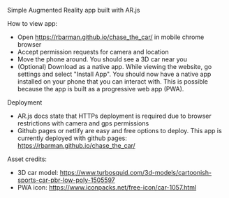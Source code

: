 
Simple Augmented Reality app built with AR.js

How to view app:
- Open https://rbarman.github.io/chase_the_car/ in mobile chrome browser
- Accept permission requests for camera and location
- Move the phone around. You should see a 3D car near you
- (Optional) Download as a native app. While viewing the website, go settings and select "Install App". You should now have a native app installed on your phone that you can interact with. This is possible because the app is built as a progressive web app (PWA).

Deployment
- AR.js docs state that HTTPs deployment is required due to browser restrictions with camera and gps permissions
- Github pages or netlify are easy and free options to deploy. This app is currently deployed with github pages: https://rbarman.github.io/chase_the_car/

Asset credits:
- 3D car model: https://www.turbosquid.com/3d-models/cartoonish-sports-car-pbr-low-poly-1505597
- PWA icon: https://www.iconpacks.net/free-icon/car-1057.html